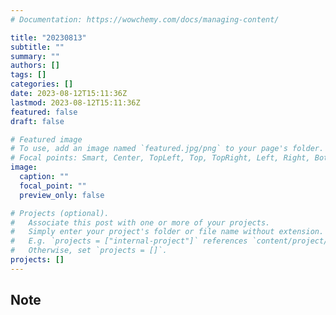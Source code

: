```yaml
---
# Documentation: https://wowchemy.com/docs/managing-content/

title: "20230813"
subtitle: ""
summary: ""
authors: []
tags: []
categories: []
date: 2023-08-12T15:11:36Z
lastmod: 2023-08-12T15:11:36Z
featured: false
draft: false

# Featured image
# To use, add an image named `featured.jpg/png` to your page's folder.
# Focal points: Smart, Center, TopLeft, Top, TopRight, Left, Right, BottomLeft, Bottom, BottomRight.
image:
  caption: ""
  focal_point: ""
  preview_only: false

# Projects (optional).
#   Associate this post with one or more of your projects.
#   Simply enter your project's folder or file name without extension.
#   E.g. `projects = ["internal-project"]` references `content/project/deep-learning/index.md`.
#   Otherwise, set `projects = []`.
projects: []
---
```


## Note

